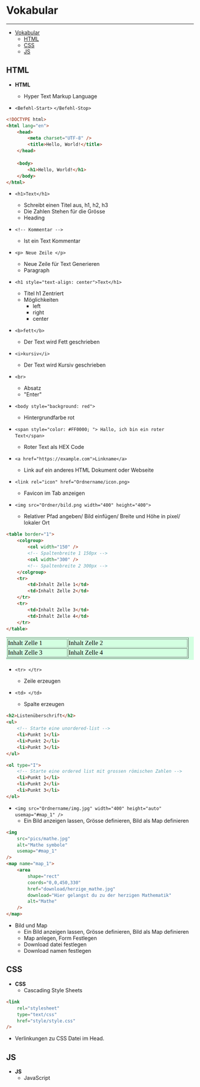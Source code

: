 # Vokabular

---

<!--toc:start-->

-   [Vokabular](#vokabular)
    -   [HTML](#html)
    -   [CSS](#css)
    -   [JS](#js)
    <!--toc:end-->

## HTML

-   **HTML**

    -   Hyper Text Markup Language

-   `<Befehl-Start>` `</Befehl-Stop>`

```html
<!DOCTYPE html>
<html lang="en">
    <head>
        <meta charset="UTF-8" />
        <title>Hello, World!</title>
    </head>

    <body>
        <h1>Hello, World!</h1>
    </body>
</html>
```

-   `<h1>Text</h1>`

    -   Schreibt einen Titel aus, h1, h2, h3
    -   Die Zahlen Stehen für die Grösse
    -   Heading

-   `<!-- Kommentar -->`

    -   Ist ein Text Kommentar

-   `<p> Neue Zeile </p>`

    -   Neue Zeile für Text Generieren
    -   Paragraph

-   `<h1 style="text-align: center">Text</h1>`

    -   Titel h1 Zentriert
    -   Möglichkeiten
        -   left
        -   right
        -   center

-   `<b>fett</b>`

    -   Der Text wird Fett geschrieben

-   `<i>kursiv</i>`

    -   Der Text wird Kursiv geschrieben

-   `<br>`

    -   Absatz
    -   "Enter"

-   `<body style="background: red">`

    -   Hintergrundfarbe rot

-   `<span style="color: #FF0000; "> Hallo, ich bin ein roter Text</span>`

    -   Roter Text als HEX Code

-   `<a href="https://example.com">Linkname</a>`

    -   Link auf ein anderes HTML Dokument oder Webseite

-   `<link rel="icon" href="Ordnername/icon.png>`

    -   Favicon im Tab anzeigen

-   `<img src="Ordner/bild.png width="400" height="400">`
    -   Relativer Pfad angeben/ Bild einfügen/ Breite und Höhe in pixel/ lokaler Ort

```html
<table border="1">
    <colgroup>
        <col width="150" />
        <!-- Spaltenbreite 1 150px -->
        <col width="300" />
        <!-- Spaltenbreite 2 300px -->
    </colgroup>
    <tr>
        <td>Inhalt Zelle 1</td>
        <td>Inhalt Zelle 2</td>
    </tr>
    <tr>
        <td>Inhalt Zelle 3</td>
        <td>Inhalt Zelle 4</td>
    </tr>
</table>
```

![table.png](table.png)

-   `<tr> </tr>`

    -   Zeile erzeugen

-   `<td> </td>`
    -   Spalte erzeugen

```html
<h2>Listenüberschrift</h2>
<ul>
    <!-- Starte eine unordered-list -->
    <li>Punkt 1</li>
    <li>Punkt 2</li>
    <li>Punkt 3</li>
</ul>
```

```html
<ol type="I">
    <!-- Starte eine ordered list mit grossen römischen Zahlen -->
    <li>Punkt 1</li>
    <li>Punkt 2</li>
    <li>Punkt 3</li>
</ol>
```

- `<img src="Ordnername/img.jpg" width="400" height="auto" usemap="#map_1" />`
  - Ein Bild anzeigen lassen, Grösse definieren, Bild als Map definieren

```html
<img
    src="pics/mathe.jpg"
    alt="Mathe symbole"
    usemap="#map_1"
/>
<map name="map_1">
    <area
        shape="rect"
        coords="0,0,450,330"
        href="download/herzige_mathe.jpg"
        download="Hier gelangst du zu der herzigen Mathematik"
        alt="Mathe"
    />
</map>
```
- Bild und Map  
  - Ein Bild anzeigen lassen, Grösse definieren, Bild als Map definieren
  - Map anlegen, Form Festlegen
  - Download datei festlegen
  - Download namen festlegen

## CSS

-   **CSS**
    -   Cascading Style Sheets

```html
<link
    rel="stylesheet"
    type="text/css"
    href="style/style.css"
/>
```

- Verlinkungen zu CSS Datei im Head.

## JS

-   **JS**
    -   JavaScript
